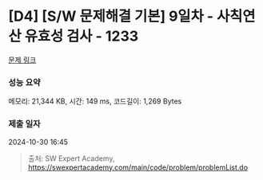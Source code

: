 # [D4] [S/W 문제해결 기본] 9일차 - 사칙연산 유효성 검사 - 1233 

[문제 링크](https://swexpertacademy.com/main/code/problem/problemDetail.do?contestProbId=AV141176AIwCFAYD) 

### 성능 요약

메모리: 21,344 KB, 시간: 149 ms, 코드길이: 1,269 Bytes

### 제출 일자

2024-10-30 16:45



> 출처: SW Expert Academy, https://swexpertacademy.com/main/code/problem/problemList.do